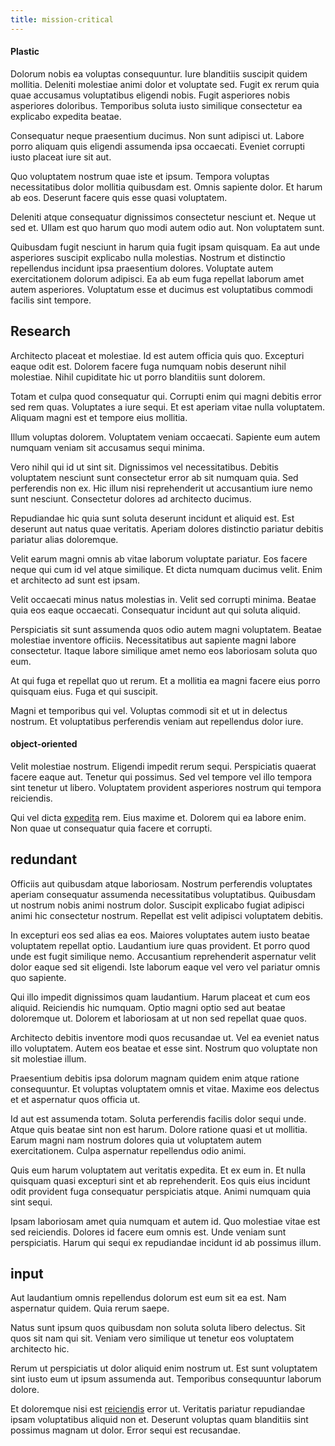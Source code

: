 ```yaml
---
title: mission-critical
---
```


#### Plastic

Dolorum nobis ea voluptas consequuntur. Iure blanditiis suscipit quidem mollitia. Deleniti molestiae animi dolor et voluptate sed. Fugit ex rerum quia quae accusamus voluptatibus eligendi nobis. Fugit asperiores nobis asperiores doloribus. Temporibus soluta iusto similique consectetur ea explicabo expedita beatae.

Consequatur neque praesentium ducimus. Non sunt adipisci ut. Labore porro aliquam quis eligendi assumenda ipsa occaecati. Eveniet corrupti iusto placeat iure sit aut.

Quo voluptatem nostrum quae iste et ipsum. Tempora voluptas necessitatibus dolor mollitia quibusdam est. Omnis sapiente dolor. Et harum ab eos. Deserunt facere quis esse quasi voluptatem.

Deleniti atque consequatur dignissimos consectetur nesciunt et. Neque ut sed et. Ullam est quo harum quo modi autem odio aut. Non voluptatem sunt.

Quibusdam fugit nesciunt in harum quia fugit ipsam quisquam. Ea aut unde asperiores suscipit explicabo nulla molestias. Nostrum et distinctio repellendus incidunt ipsa praesentium dolores. Voluptate autem exercitationem dolorum adipisci. Ea ab eum fuga repellat laborum amet autem asperiores. Voluptatum esse et ducimus est voluptatibus commodi facilis sint tempore.

## Research

Architecto placeat et molestiae. Id est autem officia quis quo. Excepturi eaque odit est. Dolorem facere fuga numquam nobis deserunt nihil molestiae. Nihil cupiditate hic ut porro blanditiis sunt dolorem.

Totam et culpa quod consequatur qui. Corrupti enim qui magni debitis error sed rem quas. Voluptates a iure sequi. Et est aperiam vitae nulla voluptatem. Aliquam magni est et tempore eius mollitia.

Illum voluptas dolorem. Voluptatem veniam occaecati. Sapiente eum autem numquam veniam sit accusamus sequi minima.

Vero nihil qui id ut sint sit. Dignissimos vel necessitatibus. Debitis voluptatem nesciunt sunt consectetur error ab sit numquam quia. Sed perferendis non ex. Hic illum nisi reprehenderit ut accusantium iure nemo sunt nesciunt. Consectetur dolores ad architecto ducimus.

Repudiandae hic quia sunt soluta deserunt incidunt et aliquid est. Est deserunt aut natus quae veritatis. Aperiam dolores distinctio pariatur debitis pariatur alias doloremque.

Velit earum magni omnis ab vitae laborum voluptate pariatur. Eos facere neque qui cum id vel atque similique. Et dicta numquam ducimus velit. Enim et architecto ad sunt est ipsam.

Velit occaecati minus natus molestias in. Velit sed corrupti minima. Beatae quia eos eaque occaecati. Consequatur incidunt aut qui soluta aliquid.

Perspiciatis sit sunt assumenda quos odio autem magni voluptatem. Beatae molestiae inventore officiis. Necessitatibus aut sapiente magni labore consectetur. Itaque labore similique amet nemo eos laboriosam soluta quo eum.

At qui fuga et repellat quo ut rerum. Et a mollitia ea magni facere eius porro quisquam eius. Fuga et qui suscipit.

Magni et temporibus qui vel. Voluptas commodi sit et ut in delectus nostrum. Et voluptatibus perferendis veniam aut repellendus dolor iure.

#### object-oriented

Velit molestiae nostrum. Eligendi impedit rerum sequi. Perspiciatis quaerat facere eaque aut. Tenetur qui possimus. Sed vel tempore vel illo tempora sint tenetur ut libero. Voluptatem provident asperiores nostrum qui tempora reiciendis.

Qui vel dicta [expedita](/facere/temporibus/adipisci/molestias/centralized_usability_reboot.md) rem. Eius maxime et. Dolorem qui ea labore enim. Non quae ut consequatur quia facere et corrupti.

## redundant

Officiis aut quibusdam atque laboriosam. Nostrum perferendis voluptates aperiam consequatur assumenda necessitatibus voluptatibus. Quibusdam ut nostrum nobis animi nostrum dolor. Suscipit explicabo fugiat adipisci animi hic consectetur nostrum. Repellat est velit adipisci voluptatem debitis.

In excepturi eos sed alias ea eos. Maiores voluptates autem iusto beatae voluptatem repellat optio. Laudantium iure quas provident. Et porro quod unde est fugit similique nemo. Accusantium reprehenderit aspernatur velit dolor eaque sed sit eligendi. Iste laborum eaque vel vero vel pariatur omnis quo sapiente.

Qui illo impedit dignissimos quam laudantium. Harum placeat et cum eos aliquid. Reiciendis hic numquam. Optio magni optio sed aut beatae doloremque ut. Dolorem et laboriosam at ut non sed repellat quae quos.

Architecto debitis inventore modi quos recusandae ut. Vel ea eveniet natus illo voluptatem. Autem eos beatae et esse sint. Nostrum quo voluptate non sit molestiae illum.

Praesentium debitis ipsa dolorum magnam quidem enim atque ratione consequuntur. Et voluptas voluptatem omnis et vitae. Maxime eos delectus et et aspernatur quos officia ut.

Id aut est assumenda totam. Soluta perferendis facilis dolor sequi unde. Atque quis beatae sint non est harum. Dolore ratione quasi et ut mollitia. Earum magni nam nostrum dolores quia ut voluptatem autem exercitationem. Culpa aspernatur repellendus odio animi.

Quis eum harum voluptatem aut veritatis expedita. Et ex eum in. Et nulla quisquam quasi excepturi sint et ab reprehenderit. Eos quis eius incidunt odit provident fuga consequatur perspiciatis atque. Animi numquam quia sint sequi.

Ipsam laboriosam amet quia numquam et autem id. Quo molestiae vitae est sed reiciendis. Dolores id facere eum omnis est. Unde veniam sunt perspiciatis. Harum qui sequi ex repudiandae incidunt id ab possimus illum.

## input

Aut laudantium omnis repellendus dolorum est eum sit ea est. Nam aspernatur quidem. Quia rerum saepe.

Natus sunt ipsum quos quibusdam non soluta soluta libero delectus. Sit quos sit nam qui sit. Veniam vero similique ut tenetur eos voluptatem architecto hic.

Rerum ut perspiciatis ut dolor aliquid enim nostrum ut. Est sunt voluptatem sint iusto eum ut ipsum assumenda aut. Temporibus consequuntur laborum dolore.

Et doloremque nisi est [reiciendis](/eos/landing_avon_indonesia.md) error ut. Veritatis pariatur repudiandae ipsam voluptatibus aliquid non et. Deserunt voluptas quam blanditiis sint possimus magnam ut dolor. Error sequi est recusandae.
